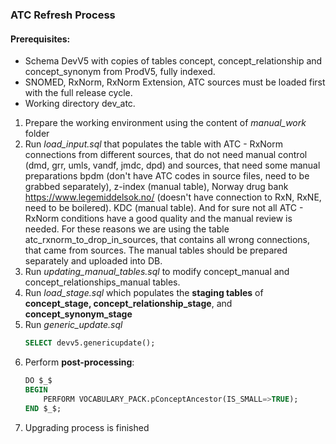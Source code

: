 ### ATC Refresh Process ###

#### Prerequisites: ####

- Schema DevV5 with copies of tables concept, concept_relationship and concept_synonym from ProdV5, fully indexed.
- SNOMED, RxNorm,  RxNorm Extension, ATC sources must be loaded first with the full release cycle.
- Working directory dev_atc.

1. Prepare the working environment using the content of *manual_work* folder
2. Run *load_input.sql* that populates the table with ATC - RxNorm connections from different sources, that do not need
manual control (dmd, grr, umls, vandf, jmdc, dpd) and sources, that need some manual preparations bpdm (don't have ATC codes in source files,
need to be grabbed separately), z-index (manual table), Norway drug bank https://www.legemiddelsok.no/ (doesn't have connection to RxN, RxNE, need to be
boilered). KDC (manual table). And for sure not all ATC - RxNorm conditions have a good quality and
the manual review is needed. For these reasons we are using the table atc_rxnorm_to_drop_in_sources, that contains all wrong connections,
that came from sources. The manual tables should be prepared separately and uploaded into DB.
3. Run *updating_manual_tables.sql* to modify concept_manual and concept_relationships_manual tables.
4. Run *load_stage.sql* which populates the **staging tables** of **concept_stage, concept_relationship_stage**, and **concept_synonym_stage**
5. Run *generic_update.sql*
    ```sql
    SELECT devv5.genericupdate();
    ```
6. Perform **post-processing**:
    ```sql
    DO $_$
    BEGIN
        PERFORM VOCABULARY_PACK.pConceptAncestor(IS_SMALL=>TRUE);
    END $_$;
    ```
7. Upgrading process is finished